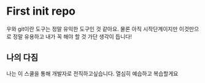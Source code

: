 # First init repo
우와 git이란 도구는 정말 유익한 도구인 것 같아요.
물론 아직 시작단계이지만 이것만으로 정말 유용하고 내가 꼭 해야 할 것 가단 생각이 듭니다!

## 나의 다짐
나는 이 스쿨을 통해 개발자로 전직하고싶습니다.
열심히 예습하고 복습할게요

